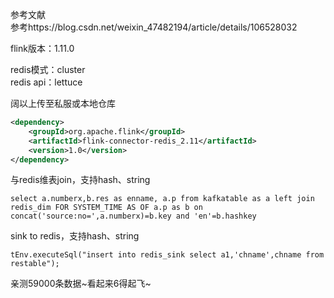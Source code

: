 参考文献  
参考https://blog.csdn.net/weixin_47482194/article/details/106528032

flink版本：1.11.0  

redis模式：cluster  
redis api：lettuce  

阔以上传至私服或本地仓库  
```pom.xml
<dependency>
    <groupId>org.apache.flink</groupId>
    <artifactId>flink-connector-redis_2.11</artifactId>
    <version>1.0</version>
</dependency>
```

与redis维表join，支持hash、string  
```join sql
select a.numberx,b.res as enname, a.p from kafkatable as a left join redis_dim FOR SYSTEM_TIME AS OF a.p as b on concat('source:no=',a.numberx)=b.key and 'en'=b.hashkey
```
sink to redis，支持hash、string  
```insert sql
tEnv.executeSql("insert into redis_sink select a1,'chname',chname from restable");
```

亲测59000条数据~看起来6得起飞~
